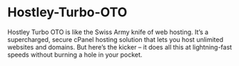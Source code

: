 # Hostley-Turbo-OTO
Hostley Turbo OTO is like the Swiss Army knife of web hosting. It’s a supercharged, secure cPanel hosting solution that lets you host unlimited websites and domains. But here’s the kicker – it does all this at lightning-fast speeds without burning a hole in your pocket.
